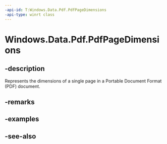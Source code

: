 ----api-id: T:Windows.Data.Pdf.PdfPageDimensions
-api-type: winrt class
---<!-- Class syntax.public class PdfPageDimensions : Windows.Data.Pdf.IPdfPageDimensions--># Windows.Data.Pdf.PdfPageDimensions## -descriptionRepresents the dimensions of a single page in a Portable Document Format (PDF) document.## -remarks## -examples## -see-also
